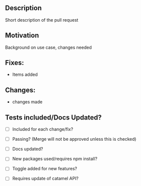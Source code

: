 ## Description

Short description of the pull request

## Motivation

Background on use case, changes needed

## Fixes:

* Items added

## Changes:

* changes made

## Tests included/Docs Updated?

- [ ] Included for each change/fix?
- [ ] Passing? (Merge will not be approved unless this is checked) 
- [ ] Docs updated?
- [ ] New packages used/requires npm install? 
- [ ] Toggle added for new features?
- [ ] Requires update of catamel API?

